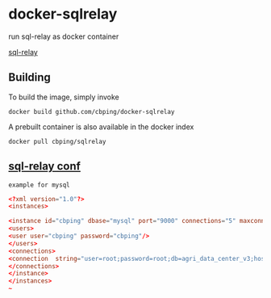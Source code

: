 # docker-sqlrelay
run sql-relay as docker container 

[sql-relay](http://sqlrelay.sourceforge.net/sqlrelay/)

## Building

To build the image, simply invoke

    docker build github.com/cbping/docker-sqlrelay

A prebuilt container is also available in the docker index

    docker pull cbping/sqlrelay

## [sql-relay conf](http://sqlrelay.sourceforge.net/sqlrelay/admin/configguide.html)

`example for mysql`

```conf
<?xml version="1.0"?>
<instances>

<instance id="cbping" dbase="mysql" port="9000" connections="5" maxconnections="10">
<users>
<user user="cbping" password="cbping"/>
</users>
<connections>
<connection  string="user=root;password=root;db=agri_data_center_v3;host=192.168.11.24;port=3306" />
</connections>
</instance>
</instances>
~
```
